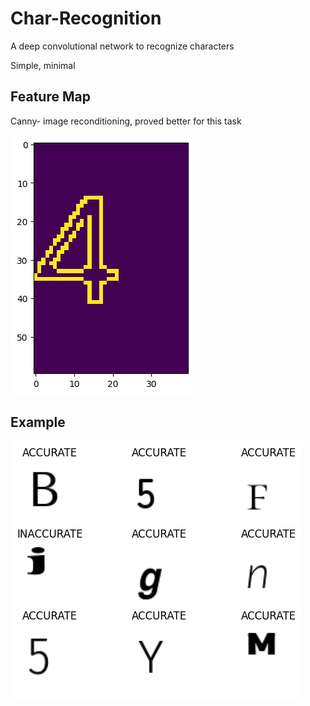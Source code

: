 # Char-Recognition

A deep convolutional network to recognize characters

Simple, minimal

## Feature Map 

Canny- image reconditioning, proved better for this task


![Project Screenshot](canny.png)

## Example

![Project Screenshot](char.png)
